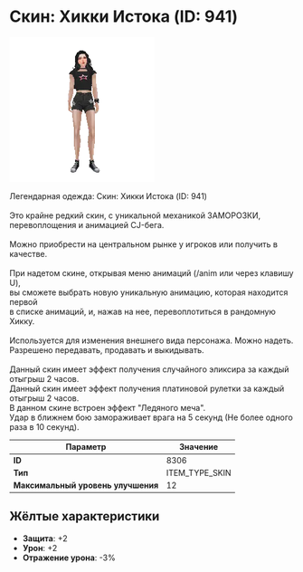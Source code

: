 # Скин: Хикки Истока (ID: 941)

![Item Image](../img/8306.webp?raw=true)

Легендарная одежда: Скин: Хикки Истока (ID: 941)<br><br>Это крайне редкий скин, с уникальной механикой ЗАМОРОЗКИ, перевоплощения и анимацией CJ-бега.<br><br>Можно приобрести на центральном рынке у игроков или получить в качестве.<br><br>При надетом скине, открывая меню анимаций (/anim или через клавишу U),<br>вы сможете выбрать новую уникальную анимацию, которая находится первой<br>в списке анимаций, и, нажав на нее, перевоплотиться в рандомную Хикку.<br><br>Используется для изменения внешнего вида персонажа. Можно надеть.<br>Разрешено передавать, продавать и выкидывать.<br><br>Данный скин имеет эффект получения случайного эликсира за каждый отыгрыш 2 часов.<br>Данный скин имеет эффект получения платиновой рулетки за каждый отыгрыш 2 часов.<br>В данном скине встроен эффект "Ледяного меча".<br>Удар в ближнем бою замораживает врага на 5 секунд (Не более одного раза в 10 секунд).<br>


| Параметр | Значение |
|----------|----------|
| **ID** | 8306 |
| **Тип** | ITEM_TYPE_SKIN |
| **Максимальный уровень улучшения** | 12 |

## Жёлтые характеристики

- **Защита**: +2
- **Урон**: +2
- **Отражение урона**: -3%

